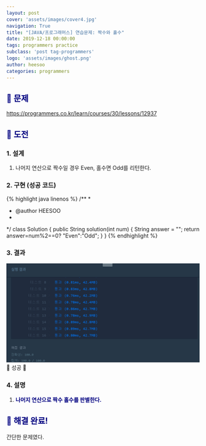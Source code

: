 ```yaml
---
layout: post
cover: 'assets/images/cover4.jpg'
navigation: True
title: "[JAVA/프로그래머스] 연습문제: 짝수와 홀수"
date: 2019-12-18 00:00:00
tags: programmers practice
subclass: 'post tag-programmers'
logo: 'assets/images/ghost.png'
author: heesoo
categories: programmers
---
```

## <span style="color:navy">👀 문제</span>
<https://programmers.co.kr/learn/courses/30/lessons/12937>

## <span style="color:navy">👊 도전</span>

### 1. 설계
1. 나머지 연산으로 짝수일 경우 Even, 홀수면 Odd를 리턴한다.

### 2. 구현 (성공 코드)
{% highlight java linenos %}
/**
 *
 * @author HEESOO
 *
 */
 class Solution {
   public String solution(int num) {
       String answer = "";
       return answer=num%2==0? "Even":"Odd";
   }
 }
 {% endhighlight %}

### 3. 결과
![실행결과](./assets/images/191218_9.PNG)
🤟 성공 🤟

### 4. 설명
1. **<span style="color:navy">나머지 연산으로 짝수 홀수를 판별한다.</span>**

## <span style="color:navy">👏 해결 완료!</span>
간단한 문제였다.
